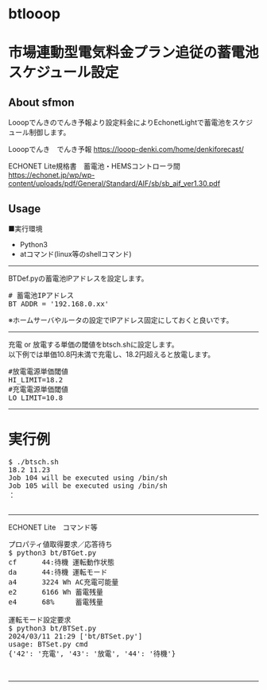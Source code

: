 # btlooop
市場連動型電気料金プラン追従の蓄電池スケジュール設定
==================

## About sfmon
Looopでんきのでんき予報より設定料金によりEchonetLightで蓄電池をスケジュール制御します。

Looopでんき　でんき予報
https://looop-denki.com/home/denkiforecast/

ECHONET Lite規格書　蓄電池・HEMSコントローラ間
https://echonet.jp/wp/wp-content/uploads/pdf/General/Standard/AIF/sb/sb_aif_ver1.30.pdf

## Usage

■実行環境  
* Python3  
* atコマンド(linux等のshellコマンド)

------------------------------------------------

BTDef.pyの蓄電池IPアドレスを設定します。
<pre>
# 蓄電池IPアドレス
BT_ADDR = '192.168.0.xx'
</pre>
※ホームサーバやルータの設定でIPアドレス固定にしておくと良いです。

------------------------------------------------

充電 or 放電する単価の閾値をbtsch.shに設定します。<br>
以下例では単価10.8円未満で充電し、18.2円超えると放電します。

<pre>
#放電電源単価閾値
HI_LIMIT=18.2
#充電電源単価閾値
LO_LIMIT=10.8
</pre>

------------------------------------------------

# 実行例  
<pre>
$ ./btsch.sh
18.2 11.23
Job 104 will be executed using /bin/sh
Job 105 will be executed using /bin/sh
：

</pre>

------------------------------------------------
ECHONET Lite　コマンド等
<pre>
プロパティ値取得要求／応答待ち
$ python3 bt/BTGet.py
cf      44:待機 運転動作状態
da      44:待機 運転モード
a4      3224 Wh AC充電可能量
e2      6166 Wh 蓄電残量
e4      68%     蓄電残量

運転モード設定要求
$ python3 bt/BTSet.py
2024/03/11 21:29 ['bt/BTSet.py']
usage: BTSet.py cmd
{'42': '充電', '43': '放電', '44': '待機'}


</pre>

------------------------------------------------

